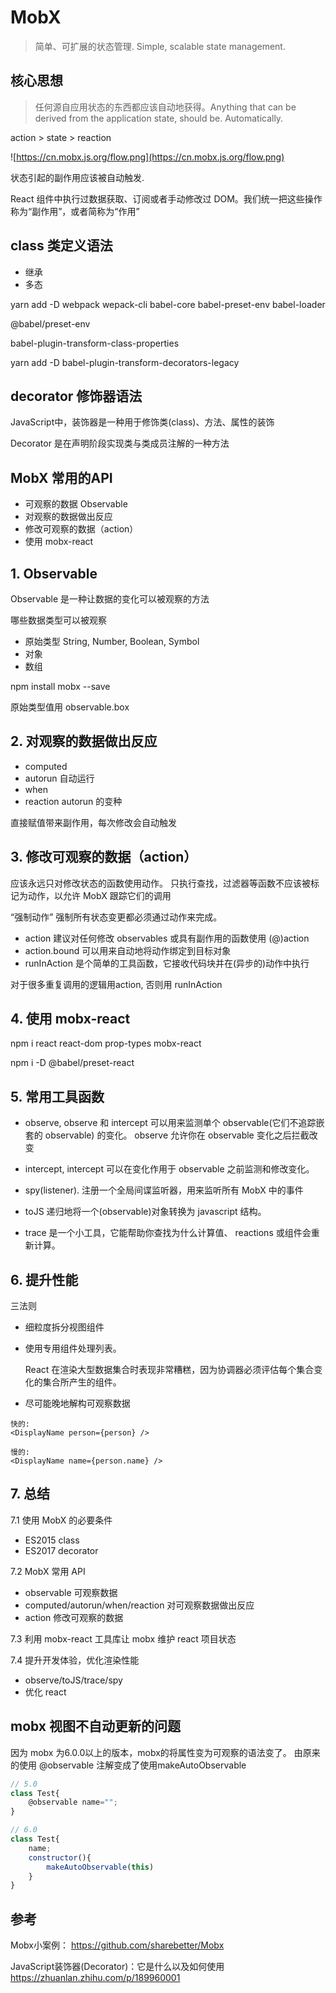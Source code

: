 # MobX
> 简单、可扩展的状态管理. Simple, scalable state management.

## 核心思想
> 任何源自应用状态的东西都应该自动地获得。Anything that can be derived from the application state, should be. Automatically.

action > state > reaction

![https://cn.mobx.js.org/flow.png](https://cn.mobx.js.org/flow.png)

状态引起的副作用应该被自动触发.

React 组件中执行过数据获取、订阅或者手动修改过 DOM。我们统一把这些操作称为“副作用”，或者简称为“作用”

## class 类定义语法
- 继承
- 多态

yarn add -D webpack wepack-cli babel-core babel-preset-env babel-loader


@babel/preset-env

babel-plugin-transform-class-properties

yarn add -D babel-plugin-transform-decorators-legacy

## decorator 修饰器语法

JavaScript中，装饰器是一种用于修饰类(class)、方法、属性的装饰

Decorator 是在声明阶段实现类与类成员注解的一种方法

## MobX 常用的API
- 可观察的数据 Observable
- 对观察的数据做出反应
- 修改可观察的数据（action）
- 使用 mobx-react

## 1. Observable
Observable 是一种让数据的变化可以被观察的方法

哪些数据类型可以被观察
- 原始类型 String, Number, Boolean, Symbol
- 对象
- 数组

npm install mobx --save

原始类型值用 observable.box

## 2. 对观察的数据做出反应
- computed
- autorun 自动运行
- when
- reaction autorun 的变种

直接赋值带来副作用，每次修改会自动触发

## 3. 修改可观察的数据（action）

应该永远只对修改状态的函数使用动作。 只执行查找，过滤器等函数不应该被标记为动作，以允许 MobX 跟踪它们的调用

“强制动作” 强制所有状态变更都必须通过动作来完成。

- action 建议对任何修改 observables 或具有副作用的函数使用 (@)action
- action.bound 可以用来自动地将动作绑定到目标对象
- runInAction 是个简单的工具函数，它接收代码块并在(异步的)动作中执行

对于很多重复调用的逻辑用action, 否则用 runInAction

## 4. 使用 mobx-react
npm i react react-dom prop-types mobx-react

npm i -D @babel/preset-react

## 5. 常用工具函数
- observe, observe 和 intercept 可以用来监测单个 observable(它们不追踪嵌套的 observable) 的变化。 observe 允许你在 observable 变化之后拦截改变
    
- intercept,  intercept 可以在变化作用于 observable 之前监测和修改变化。

- spy(listener). 注册一个全局间谍监听器，用来监听所有 MobX 中的事件

- toJS 递归地将一个(observable)对象转换为 javascript 结构。

- trace 是一个小工具，它能帮助你查找为什么计算值、 reactions 或组件会重新计算。

## 6. 提升性能
三法则
- 细粒度拆分视图组件

- 使用专用组件处理列表。

   React 在渲染大型数据集合时表现非常糟糕，因为协调器必须评估每个集合变化的集合所产生的组件。
   
- 尽可能晚地解构可观察数据
```
快的:
<DisplayName person={person} />

慢的:
<DisplayName name={person.name} />
```


## 7. 总结

7.1 使用 MobX 的必要条件
- ES2015 class
- ES2017 decorator

7.2 MobX 常用 API
- observable 可观察数据
- computed/autorun/when/reaction 对可观察数据做出反应
- action 修改可观察的数据

7.3 利用 mobx-react 工具库让 mobx 维护 react 项目状态

7.4 提升开发体验，优化渲染性能
- observe/toJS/trace/spy
- 优化 react

## mobx 视图不自动更新的问题
因为 mobx 为6.0.0以上的版本，mobx的将属性变为可观察的语法变了。
由原来的使用 @observable 注解变成了使用makeAutoObservable

```javascript
// 5.0
class Test{
    @observable name="";
}

// 6.0
class Test{
    name;
    constructor(){
        makeAutoObservable(this)
    }
}
```

## 参考
Mobx小案例： https://github.com/sharebetter/Mobx

JavaScript装饰器(Decorator)：它是什么以及如何使用
https://zhuanlan.zhihu.com/p/189960001